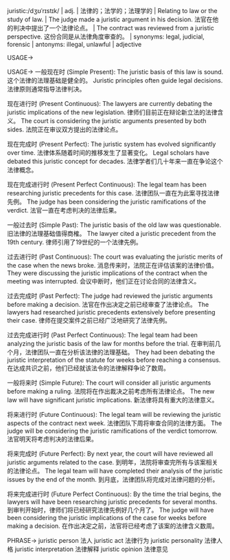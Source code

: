 juristic:/dʒʊˈrɪstɪk/ | adj. | 法律的；法学的；法理学的 |  Relating to law or the study of law. | The judge made a juristic argument in his decision. 法官在他的判决中提出了一个法律论点。 | The contract was reviewed from a juristic perspective. 这份合同是从法律角度审查的。 | synonyms: legal, judicial, forensic | antonyms: illegal, unlawful | adjective

USAGE->

USAGE->
一般现在时 (Simple Present):
The juristic basis of this law is sound.  这个法律的法理基础是健全的。
Juristic principles often guide legal decisions. 法律原则通常指导法律判决。


现在进行时 (Present Continuous):
The lawyers are currently debating the juristic implications of the new legislation. 律师们目前正在辩论新立法的法律含义。
The court is considering the juristic arguments presented by both sides. 法院正在审议双方提出的法律论点。


现在完成时 (Present Perfect):
The juristic system has evolved significantly over time. 法律体系随着时间的推移发生了显著变化。
Legal scholars have debated this juristic concept for decades. 法律学者们几十年来一直在争论这个法律概念。


现在完成进行时 (Present Perfect Continuous):
The legal team has been researching juristic precedents for this case. 法律团队一直在为此案寻找法律先例。
The judge has been considering the juristic ramifications of the verdict. 法官一直在考虑判决的法律后果。


一般过去时 (Simple Past):
The juristic basis of the old law was questionable. 旧法律的法理基础值得商榷。
The lawyer cited a juristic precedent from the 19th century. 律师引用了19世纪的一个法律先例。


过去进行时 (Past Continuous):
The court was evaluating the juristic merits of the case when the news broke.  消息传来时，法院正在评估该案的法律价值。
They were discussing the juristic implications of the contract when the meeting was interrupted.  会议中断时，他们正在讨论合同的法律含义。


过去完成时 (Past Perfect):
The judge had reviewed the juristic arguments before making a decision. 法官在作出决定之前已经审查了法律论点。
The lawyers had researched juristic precedents extensively before presenting their case. 律师在提交案件之前已经广泛地研究了法律先例。


过去完成进行时 (Past Perfect Continuous):
The legal team had been analyzing the juristic basis of the law for months before the trial.  在审判前几个月，法律团队一直在分析该法律的法理基础。
They had been debating the juristic interpretation of the statute for weeks before reaching a consensus. 在达成共识之前，他们已经就该法令的法律解释争论了数周。


一般将来时 (Simple Future):
The court will consider all juristic arguments before making a ruling. 法院将在作出裁决之前考虑所有法律论点。
The new law will have significant juristic implications. 新法律将具有重大的法律意义。


将来进行时 (Future Continuous):
The legal team will be reviewing the juristic aspects of the contract next week. 法律团队下周将审查合同的法律方面。
The judge will be considering the juristic ramifications of the verdict tomorrow. 法官明天将考虑判决的法律后果。


将来完成时 (Future Perfect):
By next year, the court will have reviewed all juristic arguments related to the case. 到明年，法院将审查完所有与该案相关的法律论点。
The legal team will have completed their analysis of the juristic issues by the end of the month.  到月底，法律团队将完成对法律问题的分析。


将来完成进行时 (Future Perfect Continuous):
By the time the trial begins, the lawyers will have been researching juristic precedents for several months. 到审判开始时，律师们将已经研究法律先例好几个月了。
The judge will have been considering the juristic implications of the case for weeks before making a decision. 在作出决定之前，法官将已经考虑了该案的法律含义数周。



PHRASE->
juristic person 法人
juristic act 法律行为
juristic personality 法律人格
juristic interpretation 法律解释
juristic opinion 法律意见
